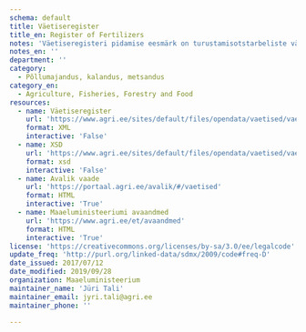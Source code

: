 ```yaml
---
schema: default
title: Väetiseregister
title_en: Register of Fertilizers
notes: 'Väetiseregisteri pidamise eesmärk on turustamisotstarbeliste väetiste ning väetiste käitlejate ja nende tegevusvaldkondade kohta andmete kogumine ja süstematiseerimine, et võimaldada ettevõtjate ja nende majandustegevuse üle arvestuse pidamist ning järelevalve teostamist. Registri vastutav töötleja on Maaeluministeerium ja volitatud töötleja on Põllumajandusamet.'
notes_en: ''
department: ''
category:
  - Põllumajandus, kalandus, metsandus
category_en:
  - Agriculture, Fisheries, Forestry and Food
resources:
  - name: Väetiseregister
    url: 'https://www.agri.ee/sites/default/files/opendata/vaetised/vaetised.xml'
    format: XML
    interactive: 'False'
  - name: XSD
    url: 'https://www.agri.ee/sites/default/files/opendata/vaetised/vaetised.xsd'
    format: xsd
    interactive: 'False'
  - name: Avalik vaade
    url: 'https://portaal.agri.ee/avalik/#/vaetised'
    format: HTML
    interactive: 'True'
  - name: Maaeluministeeriumi avaandmed
    url: 'https://www.agri.ee/et/avaandmed'
    format: HTML
    interactive: 'True'
license: 'https://creativecommons.org/licenses/by-sa/3.0/ee/legalcode'
update_freq: 'http://purl.org/linked-data/sdmx/2009/code#freq-D'
date_issued: 2017/07/12
date_modified: 2019/09/28
organization: Maaeluministeerium
maintainer_name: 'Jüri Tali'
maintainer_email: jyri.tali@agri.ee
maintainer_phone: ''

---
```

